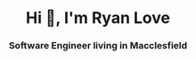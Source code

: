 <h1 align="center">Hi 👋, I'm Ryan Love</h1>
<h3 align="center">Software Engineer living in Macclesfield</h3>
